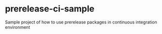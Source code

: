 # prerelease-ci-sample
Sample project of how to use prerelease packages in continuous integration environment
